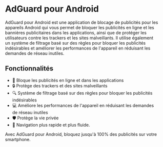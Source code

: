 # AdGuard pour Android

AdGuard pour Android est une application de blocage de publicités pour les appareils Android qui vous permet de bloquer les publicités en ligne et les bannières publicitaires dans les applications, ainsi que de protéger les utilisateurs contre les trackers et les sites malveillants. Il utilise également un système de filtrage basé sur des règles pour bloquer les publicités indésirables et améliorer les performances de l'appareil en réduisant les demandes de réseau inutiles.

## Fonctionnalités

- 🚫 Bloque les publicités en ligne et dans les applications
- 🔒 Protège des trackers et des sites malveillants
- 🔍 Système de filtrage basé sur des règles pour bloquer les publicités indésirables
- 💻 Améliore les performances de l'appareil en réduisant les demandes de réseau inutiles
- 🛡️ Protège la vie privée
- 🚀 Navigation plus rapide et plus fluide.

Avec AdGuard pour Android, bloquez jusqu'à 100% des publicités sur votre smartphone. 
